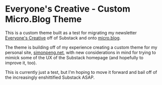 
# Everyone's Creative - Custom Micro.Blog Theme

This is a custom theme built as a test for migrating my newsletter [Everyone's Creative](https://www.everyonescreative.net/) off of Substack and onto [micro.blog](https://micro.blog/).

The theme is building off of my experience creating a custom theme for my personal site, [simonpeng.net](https://simonpeng.net), with new considerations in mind for trying to mimick some of the UX of the Substack homepage (and hopefully to improve it, too).

This is currently just a test, but I'm hoping to move it forward and bail off of the increasingly enshittified Substack ASAP.